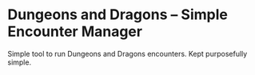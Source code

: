 # Dungeons and Dragons &ndash; Simple Encounter Manager

Simple tool to run Dungeons and Dragons encounters. Kept purposefully simple.
